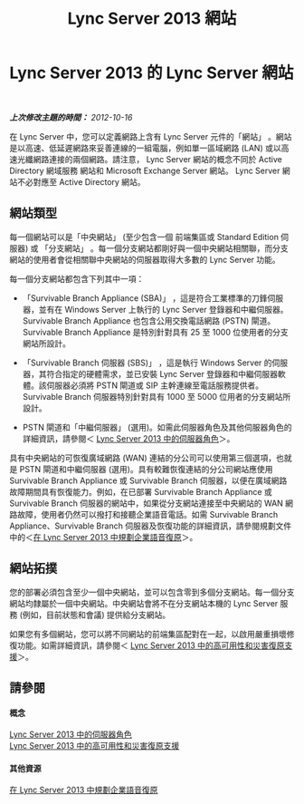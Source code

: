 ﻿---
title: Lync Server 2013 網站
TOCTitle: 網站
ms:assetid: 022cb6dd-37e2-4882-a53e-5ddfdbc6f53a
ms:mtpsurl: https://technet.microsoft.com/zh-tw/library/Gg398076(v=OCS.15)
ms:contentKeyID: 49289904
ms.date: 08/10/2015
mtps_version: v=OCS.15
ms.translationtype: HT
---

# Lync Server 2013 的 Lync Server 網站

 

_**上次修改主題的時間：** 2012-10-16_

在 Lync Server 中，您可以定義網路上含有 Lync Server 元件的「網站」 。網站是以高速、低延遲網路來妥善連線的一組電腦，例如單一區域網路 (LAN) 或以高速光纖網路連接的兩個網路。請注意， Lync Server 網站的概念不同於 Active Directory 網域服務 網站和 Microsoft Exchange Server 網站。 Lync Server 網站不必對應至 Active Directory 網站。

## 網站類型

每一個網站可以是「中央網站」 (至少包含一個 前端集區或 Standard Edition 伺服器) 或 「分支網站」 。每一個分支網站都剛好與一個中央網站相關聯，而分支網站的使用者會從相關聯中央網站的伺服器取得大多數的 Lync Server 功能。

每一個分支網站都包含下列其中一項：

  - 「Survivable Branch Appliance (SBA)」 ，這是符合工業標準的刀鋒伺服器，並有在 Windows Server 上執行的 Lync Server 登錄器和中繼伺服器。 Survivable Branch Appliance 也包含公用交換電話網路 (PSTN) 閘道。 Survivable Branch Appliance 是特別針對具有 25 至 1000 位使用者的分支網站所設計。

  - 「Survivable Branch 伺服器 (SBS)」 ，這是執行 Windows Server 的伺服器，其符合指定的硬體需求，並已安裝 Lync Server 登錄器和中繼伺服器軟體。該伺服器必須將 PSTN 閘道或 SIP 主幹連線至電話服務提供者。Survivable Branch 伺服器特別針對具有 1000 至 5000 位用者的分支網站所設計。

  - PSTN 閘道和「中繼伺服器」 (選用)。如需此伺服器角色及其他伺服器角色的詳細資訊，請參閱＜ [Lync Server 2013 中的伺服器角色](lync-server-2013-server-roles.md)＞。

具有中央網站的可恢復廣域網路 (WAN) 連結的分公司可以使用第三個選項，也就是 PSTN 閘道和中繼伺服器 (選用)。具有較難恢復連結的分公司網站應使用 Survivable Branch Appliance 或 Survivable Branch 伺服器，以便在廣域網路故障期間具有恢復能力。例如，在已部署 Survivable Branch Appliance 或 Survivable Branch 伺服器的網站中，如果從分支網站連接至中央網站的 WAN 網路故障，使用者仍然可以撥打和接聽企業語音電話。如需 Survivable Branch Appliance、Survivable Branch 伺服器及恢復功能的詳細資訊，請參閱規劃文件中的＜[在 Lync Server 2013 中規劃企業語音復原](lync-server-2013-planning-for-enterprise-voice-resiliency.md)＞。

## 網站拓撲

您的部署必須包含至少一個中央網站，並可以包含零到多個分支網站。每一個分支網站均隸屬於一個中央網站。中央網站會將不在分支網站本機的 Lync Server 服務 (例如，目前狀態和會議) 提供給分支網站。

如果您有多個網站，您可以將不同網站的前端集區配對在一起，以啟用嚴重損壞修復功能。如需詳細資訊，請參閱＜ [Lync Server 2013 中的高可用性和災害復原支援](lync-server-2013-high-availability-and-disaster-recovery-support.md)＞。

## 請參閱

#### 概念

[Lync Server 2013 中的伺服器角色](lync-server-2013-server-roles.md)  
[Lync Server 2013 中的高可用性和災害復原支援](lync-server-2013-high-availability-and-disaster-recovery-support.md)  

#### 其他資源

[在 Lync Server 2013 中規劃企業語音復原](lync-server-2013-planning-for-enterprise-voice-resiliency.md)

